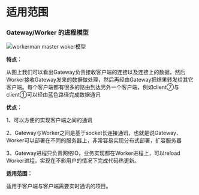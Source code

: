 # 适用范围

### Gateway/Worker 的进程模型
![workerman master woker模型](http://www.workerman.net/img/GatewayWorker.png)

**特点：**

从图上我们可以看出Gateway负责接收客户端的连接以及连接上的数据，然后Worker接收Gateway发来的数据做处理，然后再经由Gateway把结果转发给其它客户端。每个客户端都有很多的路由到达另外一个客户端，例如client⑦与client①可以经由蓝色路径完成数据通讯

**优点：**

1、可以方便的实现客户端之间的通讯

2、Gateway与Worker之间是基于socket长连接通讯，也就是说Gateway、Worker可以部署在不同的服务器上，非常容易实现分布式部署，扩容服务器

3、Gateway进程只负责网络IO，业务实现都在Worker进程上，可以reload Worker进程，实现在不影用户的情况下完成代码热更新。


**适用范围：**

适用于客户端与客户端需要实时通讯的项目。



